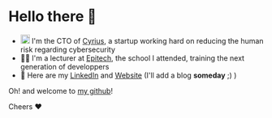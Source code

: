 # Hello there 👋

- <img src="https://user-images.githubusercontent.com/1637101/188271829-5d4d2abf-a1a3-4c54-969f-cf6bb3be9275.png" height="18px"/> I'm the CTO of [Cyrius](https://cyrius.co), a startup working hard on reducing the human risk regarding cybersecurity
- :teacher: I'm a lecturer at [Epitech](https://epitech.eu), the school I attended, training the next generation of developpers
- 📇 Here are my [LinkedIn](https://linkedin.com/in/forandquentin) and [Website](https://quentin.forand.fr) (I'll add a blog **someday** ;) )

Oh! and welcome to [my github](https://github.com/qntfrd?tab=repositories&type=source)!

Cheers :heart:
